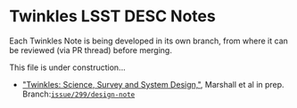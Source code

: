 # Twinkles LSST DESC Notes

Each Twinkles Note is being developed in its own branch, from where it can be reviewed (via PR thread) before merging.

This file is under construction...

* ["Twinkles: Science, Survey and System Design,"](https://github.com/LSSTDESC/Twinkles/blob/issue/299/design-note/doc/LSST_DESC_Notes/desc-0001-twinkles_design/main.tex), Marshall et al in prep. Branch:[`issue/299/design-note`](https://github.com/LSSTDESC/Twinkles/blob/issue/299/design-note/doc/LSST_DESC_Notes)
